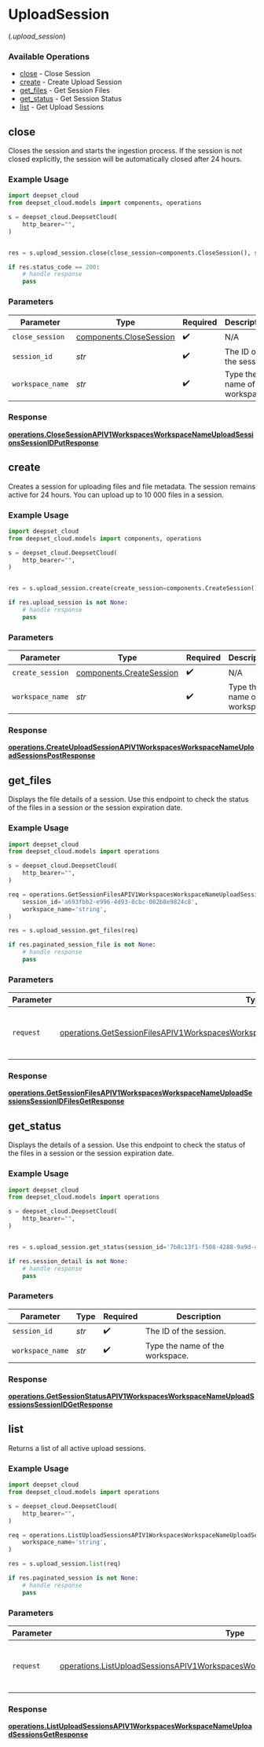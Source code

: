 # UploadSession
(*.upload_session*)

### Available Operations

* [close](#close) - Close Session
* [create](#create) - Create Upload Session
* [get_files](#get_files) - Get Session Files
* [get_status](#get_status) - Get Session Status
* [list](#list) - Get Upload Sessions

## close

Closes the session and starts the ingestion process.
If the session is not closed explicitly, the session will be automatically closed after 24 hours.

### Example Usage

```python
import deepset_cloud
from deepset_cloud.models import components, operations

s = deepset_cloud.DeepsetCloud(
    http_bearer="",
)


res = s.upload_session.close(close_session=components.CloseSession(), session_id='858bd1fe-535f-4534-856e-5d2a350c163f', workspace_name='string')

if res.status_code == 200:
    # handle response
    pass
```

### Parameters

| Parameter                                                      | Type                                                           | Required                                                       | Description                                                    |
| -------------------------------------------------------------- | -------------------------------------------------------------- | -------------------------------------------------------------- | -------------------------------------------------------------- |
| `close_session`                                                | [components.CloseSession](../../models/shared/closesession.md) | :heavy_check_mark:                                             | N/A                                                            |
| `session_id`                                                   | *str*                                                          | :heavy_check_mark:                                             | The ID of the session.                                         |
| `workspace_name`                                               | *str*                                                          | :heavy_check_mark:                                             | Type the name of the workspace.                                |


### Response

**[operations.CloseSessionAPIV1WorkspacesWorkspaceNameUploadSessionsSessionIDPutResponse](../../models/operations/closesessionapiv1workspacesworkspacenameuploadsessionssessionidputresponse.md)**


## create

Creates a session for uploading files and file metadata. The session remains active for 24 hours. You can upload up to 10 000 files in a session.

### Example Usage

```python
import deepset_cloud
from deepset_cloud.models import components, operations

s = deepset_cloud.DeepsetCloud(
    http_bearer="",
)


res = s.upload_session.create(create_session=components.CreateSession(), workspace_name='string')

if res.upload_session is not None:
    # handle response
    pass
```

### Parameters

| Parameter                                                        | Type                                                             | Required                                                         | Description                                                      |
| ---------------------------------------------------------------- | ---------------------------------------------------------------- | ---------------------------------------------------------------- | ---------------------------------------------------------------- |
| `create_session`                                                 | [components.CreateSession](../../models/shared/createsession.md) | :heavy_check_mark:                                               | N/A                                                              |
| `workspace_name`                                                 | *str*                                                            | :heavy_check_mark:                                               | Type the name of the workspace.                                  |


### Response

**[operations.CreateUploadSessionAPIV1WorkspacesWorkspaceNameUploadSessionsPostResponse](../../models/operations/createuploadsessionapiv1workspacesworkspacenameuploadsessionspostresponse.md)**


## get_files

Displays the file details of a session. Use this endpoint to check the status of the files in a session or the session expiration date.

### Example Usage

```python
import deepset_cloud
from deepset_cloud.models import operations

s = deepset_cloud.DeepsetCloud(
    http_bearer="",
)

req = operations.GetSessionFilesAPIV1WorkspacesWorkspaceNameUploadSessionsSessionIDFilesGetRequest(
    session_id='a693fbb2-e996-4d93-8cbc-082b8e9824c8',
    workspace_name='string',
)

res = s.upload_session.get_files(req)

if res.paginated_session_file is not None:
    # handle response
    pass
```

### Parameters

| Parameter                                                                                                                                                                                                    | Type                                                                                                                                                                                                         | Required                                                                                                                                                                                                     | Description                                                                                                                                                                                                  |
| ------------------------------------------------------------------------------------------------------------------------------------------------------------------------------------------------------------ | ------------------------------------------------------------------------------------------------------------------------------------------------------------------------------------------------------------ | ------------------------------------------------------------------------------------------------------------------------------------------------------------------------------------------------------------ | ------------------------------------------------------------------------------------------------------------------------------------------------------------------------------------------------------------ |
| `request`                                                                                                                                                                                                    | [operations.GetSessionFilesAPIV1WorkspacesWorkspaceNameUploadSessionsSessionIDFilesGetRequest](../../models/operations/getsessionfilesapiv1workspacesworkspacenameuploadsessionssessionidfilesgetrequest.md) | :heavy_check_mark:                                                                                                                                                                                           | The request object to use for the request.                                                                                                                                                                   |


### Response

**[operations.GetSessionFilesAPIV1WorkspacesWorkspaceNameUploadSessionsSessionIDFilesGetResponse](../../models/operations/getsessionfilesapiv1workspacesworkspacenameuploadsessionssessionidfilesgetresponse.md)**


## get_status

Displays the details of a session. Use this endpoint to check the status of the files in a session or the session expiration date.

### Example Usage

```python
import deepset_cloud
from deepset_cloud.models import operations

s = deepset_cloud.DeepsetCloud(
    http_bearer="",
)


res = s.upload_session.get_status(session_id='7b8c13f1-f508-4288-9a9d-4f095d2fd2e9', workspace_name='string')

if res.session_detail is not None:
    # handle response
    pass
```

### Parameters

| Parameter                       | Type                            | Required                        | Description                     |
| ------------------------------- | ------------------------------- | ------------------------------- | ------------------------------- |
| `session_id`                    | *str*                           | :heavy_check_mark:              | The ID of the session.          |
| `workspace_name`                | *str*                           | :heavy_check_mark:              | Type the name of the workspace. |


### Response

**[operations.GetSessionStatusAPIV1WorkspacesWorkspaceNameUploadSessionsSessionIDGetResponse](../../models/operations/getsessionstatusapiv1workspacesworkspacenameuploadsessionssessionidgetresponse.md)**


## list

Returns a list of all active upload sessions.

### Example Usage

```python
import deepset_cloud
from deepset_cloud.models import operations

s = deepset_cloud.DeepsetCloud(
    http_bearer="",
)

req = operations.ListUploadSessionsAPIV1WorkspacesWorkspaceNameUploadSessionsGetRequest(
    workspace_name='string',
)

res = s.upload_session.list(req)

if res.paginated_session is not None:
    # handle response
    pass
```

### Parameters

| Parameter                                                                                                                                                                              | Type                                                                                                                                                                                   | Required                                                                                                                                                                               | Description                                                                                                                                                                            |
| -------------------------------------------------------------------------------------------------------------------------------------------------------------------------------------- | -------------------------------------------------------------------------------------------------------------------------------------------------------------------------------------- | -------------------------------------------------------------------------------------------------------------------------------------------------------------------------------------- | -------------------------------------------------------------------------------------------------------------------------------------------------------------------------------------- |
| `request`                                                                                                                                                                              | [operations.ListUploadSessionsAPIV1WorkspacesWorkspaceNameUploadSessionsGetRequest](../../models/operations/listuploadsessionsapiv1workspacesworkspacenameuploadsessionsgetrequest.md) | :heavy_check_mark:                                                                                                                                                                     | The request object to use for the request.                                                                                                                                             |


### Response

**[operations.ListUploadSessionsAPIV1WorkspacesWorkspaceNameUploadSessionsGetResponse](../../models/operations/listuploadsessionsapiv1workspacesworkspacenameuploadsessionsgetresponse.md)**

